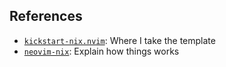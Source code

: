 ## References 
- [`kickstart-nix.nvim`](https://github.com/mrcjkb/kickstart-nix.nvim):
  Where I take the template
- [`neovim-nix`](https://primamateria.github.io/blog/neovim-nix/):
  Explain how things works
